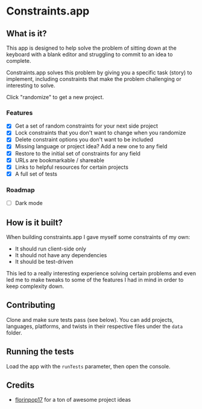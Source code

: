 # Constraints.app

## What is it?

This app is designed to help solve the problem of sitting down at the keyboard
with a blank editor and struggling to commit to an idea to complete.

Constraints.app solves this problem by giving you a specific task (story) to
implement, including constraints that make the problem challenging or
interesting to solve.

Click "randomize" to get a new project.

### Features

- [x] Get a set of random constraints for your next side project
- [x] Lock constraints that you don't want to change when you randomize
- [x] Delete constraint options you don't want to be included
- [x] Missing language or project idea? Add a new one to any field
- [x] Restore to the initial set of constraints for any field
- [x] URLs are bookmarkable / shareable
- [x] Links to helpful resources for certain projects
- [x] A full set of tests

### Roadmap

- [ ] Dark mode

## How is it built?

When building constraints.app I gave myself some constraints of my own:

- It should run client-side only
- It should not have any dependencies
- It should be test-driven

This led to a really interesting experience solving certain problems and even
led me to make tweaks to some of the features I had in mind in order to keep
complexity down.

## Contributing

Clone and make sure tests pass (see below). You can add projects, languages,
platforms, and twists in their respective files under the `data` folder.

## Running the tests

Load the app with the `runTests` parameter, then open the console.

## Credits

- [florinpop17](https://github.com/florinpop17) for a ton of awesome project ideas
